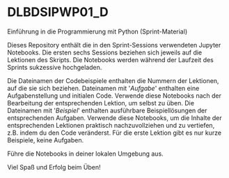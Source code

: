 # DLBDSIPWP01_D
Einführung in die Programmierung mit Python (Sprint-Material)

Dieses Repository enthält die in den Sprint-Sessions verwendeten Jupyter Notebooks. Die ersten sechs Sessions beziehen sich jeweils auf die Lektionen des Skripts. Die Notebooks werden während der Laufzeit des Sprints sukzessive hochgeladen.

Die Dateinamen der Codebeispiele enthalten die Nummern der Lektionen, auf die sie sich beziehen. Dateinamen mit '_Aufgabe_' enthalten eine Aufgabenstellung und initialen Code. Verwende diese Notebooks nach der Bearbeitung der entsprechenden Lektion, um selbst zu üben. Die Dateinamen mit '_Beispiel_' enthalten ausführbare Beispiellösungen der entsprechenden Aufgaben. Verwende diese Notebooks, um die Inhalte der entsprechenden Lektionen praktisch nachzuvollziehen und zu vertiefen, z.B. indem du den Code veränderst. Für die erste Lektion gibt es nur kurze Beispiele, keine Aufgaben. 

Führe die Notebooks in deiner lokalen Umgebung aus.

Viel Spaß und Erfolg beim Üben!
